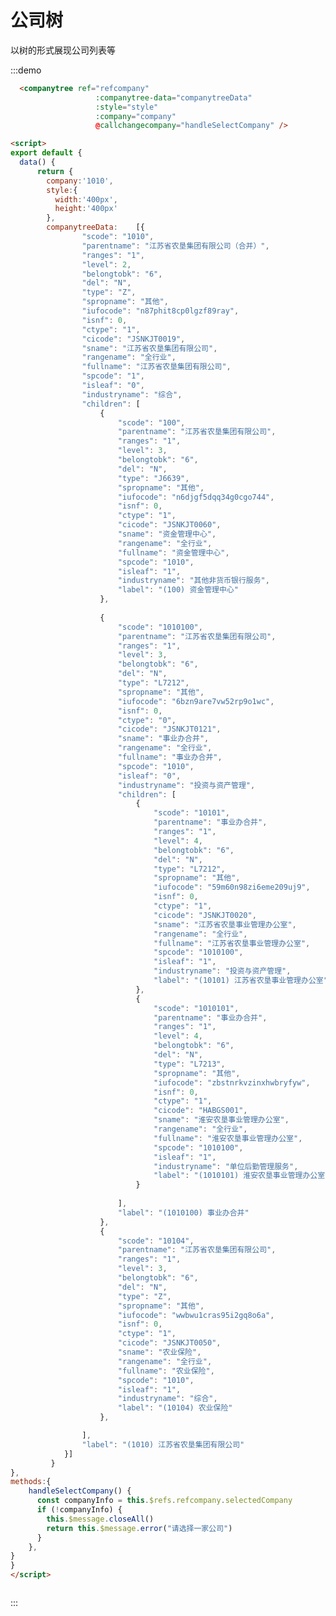 
# 公司树
以树的形式展现公司列表等

:::demo 
```html
  <companytree ref="refcompany"
                   :companytree-data="companytreeData"
                   :style="style"
                   :company="company"
                   @callchangecompany="handleSelectCompany" />

<script>
export default {
  data() {
      return {
        company:'1010',
        style:{
          width:'400px',      
          height:'400px'
        },
        companytreeData:    [{
                "scode": "1010",
                "parentname": "江苏省农垦集团有限公司（合并）",
                "ranges": "1",
                "level": 2,
                "belongtobk": "6",
                "del": "N",
                "type": "Z",
                "spropname": "其他",
                "iufocode": "n87phit8cp0lgzf89ray",
                "isnf": 0,
                "ctype": "1",
                "cicode": "JSNKJT0019",
                "sname": "江苏省农垦集团有限公司",
                "rangename": "全行业",
                "fullname": "江苏省农垦集团有限公司",
                "spcode": "1",
                "isleaf": "0",
                "industryname": "综合",
                "children": [
                    {
                        "scode": "100",
                        "parentname": "江苏省农垦集团有限公司",
                        "ranges": "1",
                        "level": 3,
                        "belongtobk": "6",
                        "del": "N",
                        "type": "J6639",
                        "spropname": "其他",
                        "iufocode": "n6djgf5dqq34g0cgo744",
                        "isnf": 0,
                        "ctype": "1",
                        "cicode": "JSNKJT0060",
                        "sname": "资金管理中心",
                        "rangename": "全行业",
                        "fullname": "资金管理中心",
                        "spcode": "1010",
                        "isleaf": "1",
                        "industryname": "其他非货币银行服务",
                        "label": "(100) 资金管理中心"
                    },
                
                    {
                        "scode": "1010100",
                        "parentname": "江苏省农垦集团有限公司",
                        "ranges": "1",
                        "level": 3,
                        "belongtobk": "6",
                        "del": "N",
                        "type": "L7212",
                        "spropname": "其他",
                        "iufocode": "6bzn9are7vw52rp9o1wc",
                        "isnf": 0,
                        "ctype": "0",
                        "cicode": "JSNKJT0121",
                        "sname": "事业办合并",
                        "rangename": "全行业",
                        "fullname": "事业办合并",
                        "spcode": "1010",
                        "isleaf": "0",
                        "industryname": "投资与资产管理",
                        "children": [
                            {
                                "scode": "10101",
                                "parentname": "事业办合并",
                                "ranges": "1",
                                "level": 4,
                                "belongtobk": "6",
                                "del": "N",
                                "type": "L7212",
                                "spropname": "其他",
                                "iufocode": "59m60n98zi6eme209uj9",
                                "isnf": 0,
                                "ctype": "1",
                                "cicode": "JSNKJT0020",
                                "sname": "江苏省农垦事业管理办公室",
                                "rangename": "全行业",
                                "fullname": "江苏省农垦事业管理办公室",
                                "spcode": "1010100",
                                "isleaf": "1",
                                "industryname": "投资与资产管理",
                                "label": "(10101) 江苏省农垦事业管理办公室"
                            },
                            {
                                "scode": "1010101",
                                "parentname": "事业办合并",
                                "ranges": "1",
                                "level": 4,
                                "belongtobk": "6",
                                "del": "N",
                                "type": "L7213",
                                "spropname": "其他",
                                "iufocode": "zbstnrkvzinxhwbryfyw",
                                "isnf": 0,
                                "ctype": "1",
                                "cicode": "HABGS001",
                                "sname": "淮安农垦事业管理办公室",
                                "rangename": "全行业",
                                "fullname": "淮安农垦事业管理办公室",
                                "spcode": "1010100",
                                "isleaf": "1",
                                "industryname": "单位后勤管理服务",
                                "label": "(1010101) 淮安农垦事业管理办公室"
                            }
                          
                        ],
                        "label": "(1010100) 事业办合并"
                    },
                    {
                        "scode": "10104",
                        "parentname": "江苏省农垦集团有限公司",
                        "ranges": "1",
                        "level": 3,
                        "belongtobk": "6",
                        "del": "N",
                        "type": "Z",
                        "spropname": "其他",
                        "iufocode": "wwbwu1cras95i2gq8o6a",
                        "isnf": 0,
                        "ctype": "1",
                        "cicode": "JSNKJT0050",
                        "sname": "农业保险",
                        "rangename": "全行业",
                        "fullname": "农业保险",
                        "spcode": "1010",
                        "isleaf": "1",
                        "industryname": "综合",
                        "label": "(10104) 农业保险"
                    },

                ],
                "label": "(1010) 江苏省农垦集团有限公司"
            }]
         }
},
methods:{
    handleSelectCompany() {
      const companyInfo = this.$refs.refcompany.selectedCompany
      if (!companyInfo) {
        this.$message.closeAll()
        return this.$message.error("请选择一家公司")
      }
    },
}
}
</script>



```
:::

<script>
export default {
  data() {
      return {
        company:'1010',
        style:{
          width:'400px',
          height:'400px'
        },
        companytreeData:    [{
                "scode": "1010",
                "parentname": "江苏省农垦集团有限公司（合并）",
                "ranges": "1",
                "level": 2,
                "belongtobk": "6",
                "del": "N",
                "type": "Z",
                "spropname": "其他",
                "iufocode": "n87phit8cp0lgzf89ray",
                "isnf": 0,
                "ctype": "1",
                "cicode": "JSNKJT0019",
                "sname": "江苏省农垦集团有限公司",
                "rangename": "全行业",
                "fullname": "江苏省农垦集团有限公司",
                "spcode": "1",
                "isleaf": "0",
                "industryname": "综合",
                "children": [
                    {
                        "scode": "100",
                        "parentname": "江苏省农垦集团有限公司",
                        "ranges": "1",
                        "level": 3,
                        "belongtobk": "6",
                        "del": "N",
                        "type": "J6639",
                        "spropname": "其他",
                        "iufocode": "n6djgf5dqq34g0cgo744",
                        "isnf": 0,
                        "ctype": "1",
                        "cicode": "JSNKJT0060",
                        "sname": "资金管理中心",
                        "rangename": "全行业",
                        "fullname": "资金管理中心",
                        "spcode": "1010",
                        "isleaf": "1",
                        "industryname": "其他非货币银行服务",
                        "label": "(100) 资金管理中心"
                    },
                
                    {
                        "scode": "1010100",
                        "parentname": "江苏省农垦集团有限公司",
                        "ranges": "1",
                        "level": 3,
                        "belongtobk": "6",
                        "del": "N",
                        "type": "L7212",
                        "spropname": "其他",
                        "iufocode": "6bzn9are7vw52rp9o1wc",
                        "isnf": 0,
                        "ctype": "0",
                        "cicode": "JSNKJT0121",
                        "sname": "事业办合并",
                        "rangename": "全行业",
                        "fullname": "事业办合并",
                        "spcode": "1010",
                        "isleaf": "0",
                        "industryname": "投资与资产管理",
                        "children": [
                            {
                                "scode": "10101",
                                "parentname": "事业办合并",
                                "ranges": "1",
                                "level": 4,
                                "belongtobk": "6",
                                "del": "N",
                                "type": "L7212",
                                "spropname": "其他",
                                "iufocode": "59m60n98zi6eme209uj9",
                                "isnf": 0,
                                "ctype": "1",
                                "cicode": "JSNKJT0020",
                                "sname": "江苏省农垦事业管理办公室",
                                "rangename": "全行业",
                                "fullname": "江苏省农垦事业管理办公室",
                                "spcode": "1010100",
                                "isleaf": "1",
                                "industryname": "投资与资产管理",
                                "label": "(10101) 江苏省农垦事业管理办公室"
                            },
                            {
                                "scode": "1010101",
                                "parentname": "事业办合并",
                                "ranges": "1",
                                "level": 4,
                                "belongtobk": "6",
                                "del": "N",
                                "type": "L7213",
                                "spropname": "其他",
                                "iufocode": "zbstnrkvzinxhwbryfyw",
                                "isnf": 0,
                                "ctype": "1",
                                "cicode": "HABGS001",
                                "sname": "淮安农垦事业管理办公室",
                                "rangename": "全行业",
                                "fullname": "淮安农垦事业管理办公室",
                                "spcode": "1010100",
                                "isleaf": "1",
                                "industryname": "单位后勤管理服务",
                                "label": "(1010101) 淮安农垦事业管理办公室"
                            }
                          
                        ],
                        "label": "(1010100) 事业办合并"
                    },
                    {
                        "scode": "10104",
                        "parentname": "江苏省农垦集团有限公司",
                        "ranges": "1",
                        "level": 3,
                        "belongtobk": "6",
                        "del": "N",
                        "type": "Z",
                        "spropname": "其他",
                        "iufocode": "wwbwu1cras95i2gq8o6a",
                        "isnf": 0,
                        "ctype": "1",
                        "cicode": "JSNKJT0050",
                        "sname": "农业保险",
                        "rangename": "全行业",
                        "fullname": "农业保险",
                        "spcode": "1010",
                        "isleaf": "1",
                        "industryname": "综合",
                        "label": "(10104) 农业保险"
                    },

                ],
                "label": "(1010) 江苏省农垦集团有限公司"
            }]
         }
},
methods:{
    handleSelectCompany() {
      const companyInfo = this.$refs.refcompany.selectedCompany
      if (!companyInfo) {
        this.$message.closeAll()
        return this.$message.error("请选择一家公司")
      }
    },
}
}
</script>